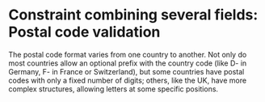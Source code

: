 # Constraint combining several fields: Postal code validation

The postal code format varies from one country to another. Not only do most countries allow an optional prefix with the country code (like D- in Germany, F- in France or Switzerland), but some countries have postal codes with only a fixed number of digits; others, like the UK, have more complex structures, allowing letters at some specific positions.
